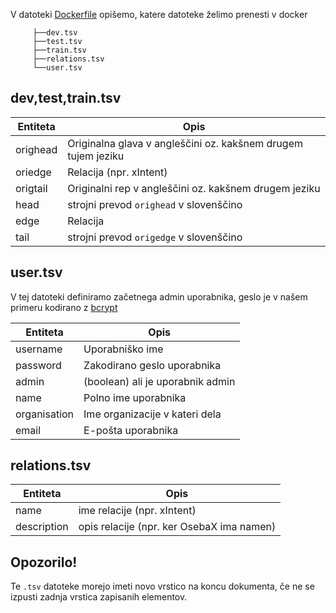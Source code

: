 V datoteki [Dockerfile](Dockerfile) opišemo, katere datoteke želimo prenesti v docker 

```
     ├──dev.tsv
     ├──test.tsv
     ├──train.tsv
     ├──relations.tsv
     └──user.tsv
```

## dev,test,train.tsv
| Entiteta | Opis                                                          |
|----------|---------------------------------------------------------------|
| orighead | Originalna glava v angleščini oz. kakšnem drugem tujem jeziku |
| oriedge  | Relacija (npr. xIntent)                                       |
| origtail | Originalni rep v angleščini oz. kakšnem drugem jeziku         |
| head     | strojni prevod `orighead` v slovenščino                       |
| edge     | Relacija                                                      |
| tail     | strojni prevod `origedge` v slovenščino                       |

## user.tsv
V tej datoteki definiramo začetnega admin uporabnika, geslo je v našem primeru kodirano z [bcrypt](https://bcrypt-generator.com/)

| Entiteta     | Opis                             |
|--------------|----------------------------------|
| username     | Uporabniško ime                  |
| password     | Zakodirano geslo uporabnika      |
| admin        | (boolean) ali je uporabnik admin |
| name         | Polno ime uporabnika             |
| organisation | Ime organizacije v kateri dela   |
| email        | E-pošta uporabnika               |

## relations.tsv
| Entiteta    | Opis                                      |
|-------------|-------------------------------------------|
| name        | ime relacije (npr. xIntent)                |
| description | opis relacije (npr. ker OsebaX ima namen) |

## Opozorilo!
Te `.tsv` datoteke morejo imeti novo vrstico na koncu dokumenta, če ne se izpusti zadnja vrstica zapisanih elementov.
